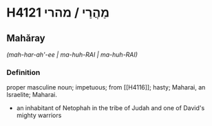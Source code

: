 # H4121 מַהֲרַי / מהרי

## Mahăray

_(mah-har-ah'-ee | ma-huh-RAI | ma-huh-RAI)_

### Definition

proper masculine noun; impetuous; from [[H4116]]; hasty; Maharai, an Israelite; Maharai.

- an inhabitant of Netophah in the tribe of Judah and one of David's mighty warriors
